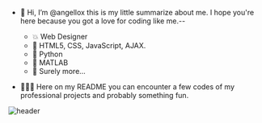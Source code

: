 - 👋 Hi, I’m @angellox this is my little summarize about me. I hope you're here because you got a love for coding like me.-- 
  - 💥 Web Designer
  - 👅 HTML5, CSS, JavaScript, AJAX.
  - 🐍 Python
  - 🐐 MATLAB
  - 🌝 Surely more...
  
- 🔔🔔🔔 Here on my README you can encounter a few codes of my professional projects and probably something fun. 

<!---
angellox/angellox is a ✨ special ✨ repository because its `README.md` (this file) appears on your GitHub profile.
You can click the Preview link to take a look at your changes.
--->
![header](https://capsule-render.vercel.app/api?type=wave&color=gradient&height=300&section=footer&text=capsule%20render&fontSize=90)
